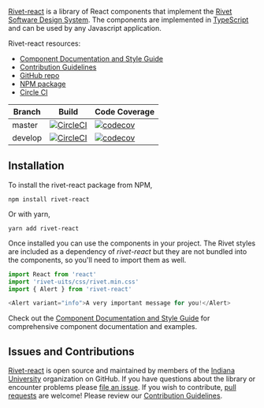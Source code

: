[Rivet-react](https://github.com/indiana-university/rivet-react) is a library of React components that implement the [Rivet Software Design System](https://rivet.uits.iu.edu). The components are implemented in [TypeScript](http://www.typescriptlang.org/) and can be used by any Javascript application.

Rivet-react resources:
* [Component Documentation and Style Guide](https://indiana-university.github.io/rivet-react/)
* [Contribution Guidelines](https://github.com/indiana-university/rivet-react/blob/master/CONTRIBUTING.md)
* [GitHub repo](https://github.com/indiana-university/rivet-react)
* [NPM package](https://www.npmjs.com/package/rivet-react)
* [Circle CI](https://circleci.com/gh/indiana-university/rivet-react)

| Branch | Build | Code Coverage |
| ------ | ----- | ------------- |
| master | [![CircleCI](https://circleci.com/gh/indiana-university/rivet-react/tree/master.svg?style=svg)](https://circleci.com/gh/indiana-university/rivet-react/tree/master) | [![codecov](https://codecov.io/gh/indiana-university/rivet-react/branch/master/graph/badge.svg)](https://codecov.io/gh/indiana-university/rivet-react/branch/master) |
| develop | [![CircleCI](https://circleci.com/gh/indiana-university/rivet-react/tree/develop.svg?style=svg)](https://circleci.com/gh/indiana-university/rivet-react/tree/develop) | [![codecov](https://codecov.io/gh/indiana-university/rivet-react/branch/develop/graph/badge.svg)](https://codecov.io/gh/indiana-university/rivet-react/branch/develop) |

## Installation

To install the rivet-react package from NPM,

```shell
npm install rivet-react
```

Or with yarn,

```shell
yarn add rivet-react
```

Once installed you can use the components in your project. The Rivet styles are included as a dependency of *rivet-react* but they are not bundled into the components, so you'll need to import them as well.

```typescript
import React from 'react'
import 'rivet-uits/css/rivet.min.css'
import { Alert } from 'rivet-react'

<Alert variant="info">A very important message for you!</Alert>
``` 

Check out the [Component Documentation and Style Guide](https://indiana-university.github.io/rivet-react/) for comprehensive component documentation and examples.

## Issues and Contributions

[Rivet-react](https://github.com/indiana-university/rivet-react/) is open source and maintained by members of the [Indiana University](https://github.com/indiana-university) organization on GitHub. If you have questions about the library or encounter problems please [file an issue](https://github.com/indiana-university/rivet-react/issues). If you wish to contribute, [pull requests](https://help.github.com/articles/about-pull-requests/) are welcome! Please review our [Contribution Guidelines](https://github.com/indiana-university/rivet-react/blob/master/CONTRIBUTING.md). 
